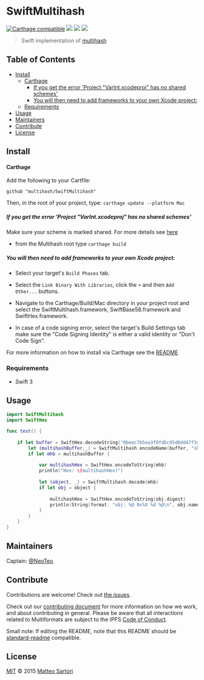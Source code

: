 # SwiftMultihash

[![Carthage compatible](https://img.shields.io/badge/Carthage-compatible-4BC51D.svg?style=flat)](https://github.com/Carthage/Carthage)
[![](https://img.shields.io/badge/project-multiformats-blue.svg?style=flat-square)](https://github.com/multiformats/multiformats)
[![](https://img.shields.io/badge/freenode-%23ipfs-blue.svg?style=flat-square)](https://webchat.freenode.net/?channels=%23ipfs)
[![](https://img.shields.io/badge/readme%20style-standard-brightgreen.svg?style=flat-square)](https://github.com/RichardLitt/standard-readme)

> Swift implementation of [multihash](//github.com/multiformats/multihash)

## Table of Contents

- [Install](#install)
    - [Carthage](#carthage)
      - [If you get the error 'Project "VarInt.xcodeproj" has no shared schemes'](#if-you-get-the-error-project-varintxcodeproj-has-no-shared-schemes)
      - [You will then need to add frameworks to your own Xcode project:](#you-will-then-need-to-add-frameworks-to-your-own-xcode-project)
  - [Requirements](#requirements)
- [Usage](#usage)
- [Maintainers](#maintainers)
- [Contribute](#contribute)
- [License](#license)

## Install

#### Carthage
Add the following to your Cartfile:
```
github "multihash/SwiftMultihash"
```
Then, in the root of your project, type:
`carthage update --platform Mac`

##### If you get the error 'Project "VarInt.xcodeproj" has no shared schemes'
Make sure your scheme is marked shared. For more details see [here](https://github.com/Carthage/Carthage)

- from the Multihash root type `carthage build`

##### You will then need to add frameworks to your own Xcode project:

- Select your target's `Build Phases` tab.

- Select the `Link Binary With Libraries`, click the `+` and then `Add Other...` buttons.

- Navigate to the Carthage/Build/Mac directory in your project root and select the SwiftMultihash.framework, SwiftBase58.framework and SwiftHex.framework.  

 - In case of a code signing error, select the target's Build Settings tab make sure the "Code Signing Identity" is either a valid identity or "Don't Code Sign".

 For more information on how to install via Carthage see the [README][carthage-installation]

 [carthage-installation]: https://github.com/Carthage/Carthage#adding-frameworks-to-an-application

### Requirements

- Swift 3

## Usage

```Swift
import SwiftMultihash 
import SwiftHex

func test() {
    
    if let buffer = SwiftHex.decodeString("0beec7b5ea3f0fdbc95d0dd47f3c5bc275da8a33") {
        let (multihashBuffer,_) = SwiftMultihash.encodeName(buffer, "sha1")
        if let mhb = multihashBuffer {
            
            var multihashHex = SwiftHex.encodeToString(mhb)
            println("Hex: \(multihashHex)")
    
            let (object, _) = SwiftMultihash.decode(mhb)
            if let obj = object {
                
                multihashHex = SwiftHex.encodeToString(obj.digest)
                println(String(format: "obj: %@ 0x%X %d %@\n", obj.name!, obj.code, obj.length, multihashHex))
            }
        }
    }
}
```

## Maintainers

Captain: [@NeoTeo](https://github.com/NeoTeo).

## Contribute

Contributions are welcome! Check out [the issues](https://github.com/multiformats/SwiftMultihash/issues).

Check out our [contributing document](https://github.com/multiformats/multiformats/blob/master/contributing.md) for more information on how we work, and about contributing in general. Please be aware that all interactions related to Multiformats are subject to the IPFS [Code of Conduct](https://github.com/ipfs/community/blob/master/code-of-conduct.md).

Small note: If editing the README, note that this README should be [standard-readme](https://github.com/RichardLitt/standard-readme) compatible.

## License

[MIT](LICENSE) © 2015 [Matteo Sartori](https://github.com/NeoTeo)
